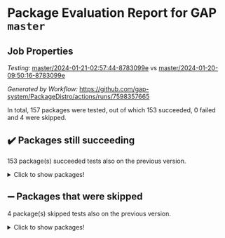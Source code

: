 # Package Evaluation Report for GAP `master`

## Job Properties

*Testing:* [master/2024-01-21-02:57:44-8783099e](https://github.com/gap-system/PackageDistro/blob/data/reports/master/2024-01-21-02:57:44-8783099e) vs [master/2024-01-20-09:50:16-8783099e](https://github.com/gap-system/PackageDistro/blob/data/reports/master/2024-01-20-09:50:16-8783099e)

*Generated by Workflow:* https://github.com/gap-system/PackageDistro/actions/runs/7598357665

In total, 157 packages were tested, out of which 153 succeeded, 0 failed and 4 were skipped.

## :heavy_check_mark: Packages still succeeding

153 package(s) succeeded tests also on the previous version.
<details><summary>Click to show packages!</summary>

- 4ti2interface 2023.02-04 [(success)](https://github.com/gap-system/PackageDistro/actions/runs/7598357665/job/20694474195)
- ace 5.6.2 [(success)](https://github.com/gap-system/PackageDistro/actions/runs/7598357665/job/20694474273)
- aclib 1.3.2 [(success)](https://github.com/gap-system/PackageDistro/actions/runs/7598357665/job/20694474352)
- agt 0.3.1 [(success)](https://github.com/gap-system/PackageDistro/actions/runs/7598357665/job/20694474483)
- alnuth 3.2.1 [(success)](https://github.com/gap-system/PackageDistro/actions/runs/7598357665/job/20694474559)
- anupq 3.3.0 [(success)](https://github.com/gap-system/PackageDistro/actions/runs/7598357665/job/20694474643)
- atlasrep 2.1.8 [(success)](https://github.com/gap-system/PackageDistro/actions/runs/7598357665/job/20694475818)
- autodoc 2023.06.19 [(success)](https://github.com/gap-system/PackageDistro/actions/runs/7598357665/job/20694475899)
- automata 1.15 [(success)](https://github.com/gap-system/PackageDistro/actions/runs/7598357665/job/20694476002)
- automgrp 1.3.2 [(success)](https://github.com/gap-system/PackageDistro/actions/runs/7598357665/job/20694476079)
- autpgrp 1.11 [(success)](https://github.com/gap-system/PackageDistro/actions/runs/7598357665/job/20694476154)
- cap 2024.01-04 [(success)](https://github.com/gap-system/PackageDistro/actions/runs/7598357665/job/20694476224)
- caratinterface 2.3.6 [(success)](https://github.com/gap-system/PackageDistro/actions/runs/7598357665/job/20694476296)
- cddinterface 2022.11.01 [(success)](https://github.com/gap-system/PackageDistro/actions/runs/7598357665/job/20694476384)
- circle 1.6.6 [(success)](https://github.com/gap-system/PackageDistro/actions/runs/7598357665/job/20694476452)
- classicpres 1.22 [(success)](https://github.com/gap-system/PackageDistro/actions/runs/7598357665/job/20694476535)
- cohomolo 1.6.11 [(success)](https://github.com/gap-system/PackageDistro/actions/runs/7598357665/job/20694476630)
- congruence 1.2.5 [(success)](https://github.com/gap-system/PackageDistro/actions/runs/7598357665/job/20694476710)
- corelg 1.56 [(success)](https://github.com/gap-system/PackageDistro/actions/runs/7598357665/job/20694476807)
- crime 1.6 [(success)](https://github.com/gap-system/PackageDistro/actions/runs/7598357665/job/20694476873)
- crisp 1.4.6 [(success)](https://github.com/gap-system/PackageDistro/actions/runs/7598357665/job/20694476946)
- crypting 0.10.4 [(success)](https://github.com/gap-system/PackageDistro/actions/runs/7598357665/job/20694477043)
- cryst 4.1.27 [(success)](https://github.com/gap-system/PackageDistro/actions/runs/7598357665/job/20694477145)
- crystcat 1.1.10 [(success)](https://github.com/gap-system/PackageDistro/actions/runs/7598357665/job/20694477227)
- ctbllib 1.3.7 [(success)](https://github.com/gap-system/PackageDistro/actions/runs/7598357665/job/20694477299)
- cubefree 1.19 [(success)](https://github.com/gap-system/PackageDistro/actions/runs/7598357665/job/20694477370)
- curlinterface 2.3.2 [(success)](https://github.com/gap-system/PackageDistro/actions/runs/7598357665/job/20694477440)
- cvec 2.8.1 [(success)](https://github.com/gap-system/PackageDistro/actions/runs/7598357665/job/20694477519)
- datastructures 0.3.0 [(success)](https://github.com/gap-system/PackageDistro/actions/runs/7598357665/job/20694477606)
- deepthought 1.0.6 [(success)](https://github.com/gap-system/PackageDistro/actions/runs/7598357665/job/20694477722)
- design 1.8 [(success)](https://github.com/gap-system/PackageDistro/actions/runs/7598357665/job/20694477814)
- difsets 2.3.1 [(success)](https://github.com/gap-system/PackageDistro/actions/runs/7598357665/job/20694477903)
- digraphs 1.6.3 [(success)](https://github.com/gap-system/PackageDistro/actions/runs/7598357665/job/20694478030)
- edim 1.3.7 [(success)](https://github.com/gap-system/PackageDistro/actions/runs/7598357665/job/20694478136)
- example 4.3.4 [(success)](https://github.com/gap-system/PackageDistro/actions/runs/7598357665/job/20694478221)
- examplesforhomalg 2023.10-01 [(success)](https://github.com/gap-system/PackageDistro/actions/runs/7598357665/job/20694478293)
- factint 1.6.3 [(success)](https://github.com/gap-system/PackageDistro/actions/runs/7598357665/job/20694478394)
- ferret 1.0.9 [(success)](https://github.com/gap-system/PackageDistro/actions/runs/7598357665/job/20694478470)
- fga 1.5.0 [(success)](https://github.com/gap-system/PackageDistro/actions/runs/7598357665/job/20694478542)
- fining 1.5.6 [(success)](https://github.com/gap-system/PackageDistro/actions/runs/7598357665/job/20694478652)
- float 1.0.4 [(success)](https://github.com/gap-system/PackageDistro/actions/runs/7598357665/job/20694478765)
- format 1.4.3 [(success)](https://github.com/gap-system/PackageDistro/actions/runs/7598357665/job/20694478850)
- forms 1.2.9 [(success)](https://github.com/gap-system/PackageDistro/actions/runs/7598357665/job/20694478938)
- fplsa 1.2.6 [(success)](https://github.com/gap-system/PackageDistro/actions/runs/7598357665/job/20694479047)
- fr 2.4.13 [(success)](https://github.com/gap-system/PackageDistro/actions/runs/7598357665/job/20694479139)
- francy 2.0.3 [(success)](https://github.com/gap-system/PackageDistro/actions/runs/7598357665/job/20694479224)
- fwtree 1.3 [(success)](https://github.com/gap-system/PackageDistro/actions/runs/7598357665/job/20694479345)
- gapdoc 1.6.6 [(success)](https://github.com/gap-system/PackageDistro/actions/runs/7598357665/job/20694479445)
- gauss 2023.02-04 [(success)](https://github.com/gap-system/PackageDistro/actions/runs/7598357665/job/20694479544)
- gaussforhomalg 2023.11-01 [(success)](https://github.com/gap-system/PackageDistro/actions/runs/7598357665/job/20694479649)
- gbnp 1.0.5 [(success)](https://github.com/gap-system/PackageDistro/actions/runs/7598357665/job/20694479771)
- generalizedmorphismsforcap 2024.01-01 [(success)](https://github.com/gap-system/PackageDistro/actions/runs/7598357665/job/20694479887)
- genss 1.6.8 [(success)](https://github.com/gap-system/PackageDistro/actions/runs/7598357665/job/20694479998)
- gradedmodules 2024.01-01 [(success)](https://github.com/gap-system/PackageDistro/actions/runs/7598357665/job/20694480097)
- gradedringforhomalg 2023.08-01 [(success)](https://github.com/gap-system/PackageDistro/actions/runs/7598357665/job/20694480218)
- grape 4.9.0 [(success)](https://github.com/gap-system/PackageDistro/actions/runs/7598357665/job/20694480315)
- groupoids 1.73 [(success)](https://github.com/gap-system/PackageDistro/actions/runs/7598357665/job/20694480442)
- grpconst 2.6.4 [(success)](https://github.com/gap-system/PackageDistro/actions/runs/7598357665/job/20694480565)
- guarana 0.96.3 [(success)](https://github.com/gap-system/PackageDistro/actions/runs/7598357665/job/20694480700)
- guava 3.18 [(success)](https://github.com/gap-system/PackageDistro/actions/runs/7598357665/job/20694480822)
- hap 1.61 [(success)](https://github.com/gap-system/PackageDistro/actions/runs/7598357665/job/20694480948)
- hapcryst 0.1.15 [(success)](https://github.com/gap-system/PackageDistro/actions/runs/7598357665/job/20694481084)
- hecke 1.5.3 [(success)](https://github.com/gap-system/PackageDistro/actions/runs/7598357665/job/20694481188)
- help 3.5 [(success)](https://github.com/gap-system/PackageDistro/actions/runs/7598357665/job/20694481293)
- homalg 2024.01-01 [(success)](https://github.com/gap-system/PackageDistro/actions/runs/7598357665/job/20694481455)
- homalgtocas 2023.11-01 [(success)](https://github.com/gap-system/PackageDistro/actions/runs/7598357665/job/20694481601)
- idrel 2.45 [(success)](https://github.com/gap-system/PackageDistro/actions/runs/7598357665/job/20694481706)
- images 1.3.1 [(success)](https://github.com/gap-system/PackageDistro/actions/runs/7598357665/job/20694481807)
- intpic 0.3.0 [(success)](https://github.com/gap-system/PackageDistro/actions/runs/7598357665/job/20694481909)
- io 4.8.2 [(success)](https://github.com/gap-system/PackageDistro/actions/runs/7598357665/job/20694482024)
- io_forhomalg 2023.02-04 [(success)](https://github.com/gap-system/PackageDistro/actions/runs/7598357665/job/20694482111)
- irredsol 1.4.4 [(success)](https://github.com/gap-system/PackageDistro/actions/runs/7598357665/job/20694482214)
- json 2.1.1 [(success)](https://github.com/gap-system/PackageDistro/actions/runs/7598357665/job/20694482291)
- jupyterkernel 1.5.0 [(success)](https://github.com/gap-system/PackageDistro/actions/runs/7598357665/job/20694482378)
- jupyterviz 1.5.6 [(success)](https://github.com/gap-system/PackageDistro/actions/runs/7598357665/job/20694482473)
- kan 1.36 [(success)](https://github.com/gap-system/PackageDistro/actions/runs/7598357665/job/20694482565)
- kbmag 1.5.11 [(success)](https://github.com/gap-system/PackageDistro/actions/runs/7598357665/job/20694482664)
- laguna 3.9.6 [(success)](https://github.com/gap-system/PackageDistro/actions/runs/7598357665/job/20694482750)
- liealgdb 2.2.1 [(success)](https://github.com/gap-system/PackageDistro/actions/runs/7598357665/job/20694482841)
- liepring 2.8 [(success)](https://github.com/gap-system/PackageDistro/actions/runs/7598357665/job/20694482922)
- liering 2.4.2 [(success)](https://github.com/gap-system/PackageDistro/actions/runs/7598357665/job/20694483064)
- linearalgebraforcap 2024.01-03 [(success)](https://github.com/gap-system/PackageDistro/actions/runs/7598357665/job/20694483154)
- localizeringforhomalg 2023.10-01 [(success)](https://github.com/gap-system/PackageDistro/actions/runs/7598357665/job/20694483219)
- loops 3.4.3 [(success)](https://github.com/gap-system/PackageDistro/actions/runs/7598357665/job/20694483291)
- lpres 1.0.3 [(success)](https://github.com/gap-system/PackageDistro/actions/runs/7598357665/job/20694483361)
- majoranaalgebras 1.5.1 [(success)](https://github.com/gap-system/PackageDistro/actions/runs/7598357665/job/20694483437)
- mapclass 1.4.6 [(success)](https://github.com/gap-system/PackageDistro/actions/runs/7598357665/job/20694483509)
- matgrp 0.70 [(success)](https://github.com/gap-system/PackageDistro/actions/runs/7598357665/job/20694483595)
- matricesforhomalg 2023.11-02 [(success)](https://github.com/gap-system/PackageDistro/actions/runs/7598357665/job/20694483671)
- modisom 2.5.4 [(success)](https://github.com/gap-system/PackageDistro/actions/runs/7598357665/job/20694483746)
- modulepresentationsforcap 2024.01-02 [(success)](https://github.com/gap-system/PackageDistro/actions/runs/7598357665/job/20694483807)
- modules 2024.01-01 [(success)](https://github.com/gap-system/PackageDistro/actions/runs/7598357665/job/20694483868)
- monoidalcategories 2024.01-03 [(success)](https://github.com/gap-system/PackageDistro/actions/runs/7598357665/job/20694483929)
- nconvex 2022.09-01 [(success)](https://github.com/gap-system/PackageDistro/actions/runs/7598357665/job/20694484003)
- nilmat 1.4.2 [(success)](https://github.com/gap-system/PackageDistro/actions/runs/7598357665/job/20694484058)
- nock 1.5 [(success)](https://github.com/gap-system/PackageDistro/actions/runs/7598357665/job/20694484122)
- normalizinterface 1.3.6 [(success)](https://github.com/gap-system/PackageDistro/actions/runs/7598357665/job/20694484183)
- nq 2.5.11 [(success)](https://github.com/gap-system/PackageDistro/actions/runs/7598357665/job/20694484243)
- numericalsgps 1.3.1 [(success)](https://github.com/gap-system/PackageDistro/actions/runs/7598357665/job/20694484305)
- openmath 11.5.3 [(success)](https://github.com/gap-system/PackageDistro/actions/runs/7598357665/job/20694484363)
- orb 4.9.0 [(success)](https://github.com/gap-system/PackageDistro/actions/runs/7598357665/job/20694484445)
- packagemanager 1.4.3 [(success)](https://github.com/gap-system/PackageDistro/actions/runs/7598357665/job/20694484493)
- patternclass 2.4.3 [(success)](https://github.com/gap-system/PackageDistro/actions/runs/7598357665/job/20694484562)
- permut 2.0.5 [(success)](https://github.com/gap-system/PackageDistro/actions/runs/7598357665/job/20694484633)
- polenta 1.3.10 [(success)](https://github.com/gap-system/PackageDistro/actions/runs/7598357665/job/20694484709)
- polymaking 0.8.7 [(success)](https://github.com/gap-system/PackageDistro/actions/runs/7598357665/job/20694484792)
- primgrp 3.4.4 [(success)](https://github.com/gap-system/PackageDistro/actions/runs/7598357665/job/20694484856)
- profiling 2.5.4 [(success)](https://github.com/gap-system/PackageDistro/actions/runs/7598357665/job/20694484922)
- qdistrnd 0.9.2 [(success)](https://github.com/gap-system/PackageDistro/actions/runs/7598357665/job/20694484981)
- qpa 1.35 [(success)](https://github.com/gap-system/PackageDistro/actions/runs/7598357665/job/20694485083)
- quagroup 1.8.4 [(success)](https://github.com/gap-system/PackageDistro/actions/runs/7598357665/job/20694485151)
- radiroot 2.9 [(success)](https://github.com/gap-system/PackageDistro/actions/runs/7598357665/job/20694485211)
- rcwa 4.7.1 [(success)](https://github.com/gap-system/PackageDistro/actions/runs/7598357665/job/20694485277)
- rds 1.8 [(success)](https://github.com/gap-system/PackageDistro/actions/runs/7598357665/job/20694485345)
- recog 1.4.2 [(success)](https://github.com/gap-system/PackageDistro/actions/runs/7598357665/job/20694485422)
- repndecomp 1.3.0 [(success)](https://github.com/gap-system/PackageDistro/actions/runs/7598357665/job/20694485500)
- repsn 3.1.1 [(success)](https://github.com/gap-system/PackageDistro/actions/runs/7598357665/job/20694485591)
- resclasses 4.7.3 [(success)](https://github.com/gap-system/PackageDistro/actions/runs/7598357665/job/20694485679)
- ringsforhomalg 2023.11-02 [(success)](https://github.com/gap-system/PackageDistro/actions/runs/7598357665/job/20694485757)
- sco 2023.08-01 [(success)](https://github.com/gap-system/PackageDistro/actions/runs/7598357665/job/20694485832)
- scscp 2.4.1 [(success)](https://github.com/gap-system/PackageDistro/actions/runs/7598357665/job/20694485946)
- semigroups 5.3.2 [(success)](https://github.com/gap-system/PackageDistro/actions/runs/7598357665/job/20694486019)
- sglppow 2.3 [(success)](https://github.com/gap-system/PackageDistro/actions/runs/7598357665/job/20694486096)
- sgpviz 0.999.5 [(success)](https://github.com/gap-system/PackageDistro/actions/runs/7598357665/job/20694486180)
- simpcomp 2.1.14 [(success)](https://github.com/gap-system/PackageDistro/actions/runs/7598357665/job/20694486262)
- singular 2023.02.09 [(success)](https://github.com/gap-system/PackageDistro/actions/runs/7598357665/job/20694486347)
- sl2reps 1.1 [(success)](https://github.com/gap-system/PackageDistro/actions/runs/7598357665/job/20694486442)
- sla 1.5.3 [(success)](https://github.com/gap-system/PackageDistro/actions/runs/7598357665/job/20694486516)
- smallgrp 1.5.3 [(success)](https://github.com/gap-system/PackageDistro/actions/runs/7598357665/job/20694486606)
- smallsemi 0.6.13 [(success)](https://github.com/gap-system/PackageDistro/actions/runs/7598357665/job/20694486686)
- sonata 2.9.6 [(success)](https://github.com/gap-system/PackageDistro/actions/runs/7598357665/job/20694486789)
- sophus 1.27 [(success)](https://github.com/gap-system/PackageDistro/actions/runs/7598357665/job/20694486937)
- sotgrps 1.2 [(success)](https://github.com/gap-system/PackageDistro/actions/runs/7598357665/job/20694487160)
- spinsym 1.5.2 [(success)](https://github.com/gap-system/PackageDistro/actions/runs/7598357665/job/20694487241)
- standardff 1.0 [(success)](https://github.com/gap-system/PackageDistro/actions/runs/7598357665/job/20694487323)
- symbcompcc 1.3.2 [(success)](https://github.com/gap-system/PackageDistro/actions/runs/7598357665/job/20694487418)
- thelma 1.3 [(success)](https://github.com/gap-system/PackageDistro/actions/runs/7598357665/job/20694487503)
- tomlib 1.2.11 [(success)](https://github.com/gap-system/PackageDistro/actions/runs/7598357665/job/20694487602)
- toolsforhomalg 2023.11-01 [(success)](https://github.com/gap-system/PackageDistro/actions/runs/7598357665/job/20694487702)
- toric 1.9.5 [(success)](https://github.com/gap-system/PackageDistro/actions/runs/7598357665/job/20694487821)
- toricvarieties 2022.07.13 [(success)](https://github.com/gap-system/PackageDistro/actions/runs/7598357665/job/20694487918)
- transgrp 3.6.5 [(success)](https://github.com/gap-system/PackageDistro/actions/runs/7598357665/job/20694488037)
- ugaly 4.1.3 [(success)](https://github.com/gap-system/PackageDistro/actions/runs/7598357665/job/20694488145)
- unipot 1.5 [(success)](https://github.com/gap-system/PackageDistro/actions/runs/7598357665/job/20694488252)
- unitlib 4.2.0 [(success)](https://github.com/gap-system/PackageDistro/actions/runs/7598357665/job/20694488393)
- utils 0.84 [(success)](https://github.com/gap-system/PackageDistro/actions/runs/7598357665/job/20694488517)
- uuid 0.7 [(success)](https://github.com/gap-system/PackageDistro/actions/runs/7598357665/job/20694488637)
- walrus 0.9991 [(success)](https://github.com/gap-system/PackageDistro/actions/runs/7598357665/job/20694488741)
- wedderga 4.10.4 [(success)](https://github.com/gap-system/PackageDistro/actions/runs/7598357665/job/20694488866)
- xmod 2.91 [(success)](https://github.com/gap-system/PackageDistro/actions/runs/7598357665/job/20694488953)
- xmodalg 1.23 [(success)](https://github.com/gap-system/PackageDistro/actions/runs/7598357665/job/20694489074)
- yangbaxter 0.10.3 [(success)](https://github.com/gap-system/PackageDistro/actions/runs/7598357665/job/20694489197)
- zeromqinterface 0.14 [(success)](https://github.com/gap-system/PackageDistro/actions/runs/7598357665/job/20694489330)
</details>

## :heavy_minus_sign: Packages that were skipped

4 package(s) skipped tests also on the previous version.
<details><summary>Click to show packages!</summary>

- browse 1.8.21 [(skipped)](https://github.com/gap-system/PackageDistro/actions/runs/7598357665/job/20694230186)
- itc 1.5.1 [(skipped)](https://github.com/gap-system/PackageDistro/actions/runs/7598357665/job/20694230186)
- polycyclic 2.16 [(skipped)](https://github.com/gap-system/PackageDistro/actions/runs/7598357665/job/20694230186)
- xgap 4.31 [(skipped)](https://github.com/gap-system/PackageDistro/actions/runs/7598357665/job/20694230186)
</details>

